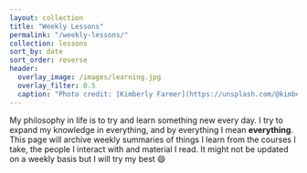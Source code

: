 ```yaml
---
layout: collection
title: "Weekly Lessons"
permalink: "/weekly-lessons/"
collection: lessons
sort_by: date
sort_order: reverse
header:
  overlay_image: /images/learning.jpg
  overlay_filter: 0.5
  caption: "Photo credit: [Kimberly Farmer](https://unsplash.com/@kimberlyfarmer?utm_source=unsplash&amp;utm_medium=referral&amp;utm_content=creditCopyText) on [Unsplash](https://unsplash.com/?utm_source=unsplash&amp;utm_medium=referral&amp;utm_content=creditCopyText)"
---
```


My philosophy in life is to try and learn something new every day. I try to expand my knowledge in everything, and by everything I mean **everything**. This page will archive weekly summaries of things I learn from the courses I take, the people I interact with and material I read. It might not be updated on a weekly basis but I will try my best :smile:
